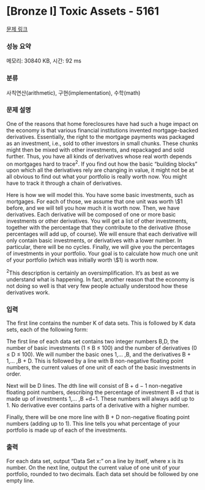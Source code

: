 # [Bronze I] Toxic Assets - 5161 

[문제 링크](https://www.acmicpc.net/problem/5161) 

### 성능 요약

메모리: 30840 KB, 시간: 92 ms

### 분류

사칙연산(arithmetic), 구현(implementation), 수학(math)

### 문제 설명

<p>One of the reasons that home foreclosures have had such a huge impact on the economy is that various financial institutions invented mortgage-backed derivatives. Essentially, the right to the mortgage payments was packaged as an investment, i.e., sold to other investors in small chunks. These chunks might then be mixed with other investments, and repackaged and sold further. Thus, you have all kinds of derivatives whose real worth depends on mortgages hard to trace<sup>2</sup>. If you find out how the basic “building blocks” upon which all the derivatives rely are changing in value, it might not be at all obvious to find out what your portfolio is really worth now. You might have to track it through a chain of derivatives.</p>

<p>Here is how we will model this. You have some basic investments, such as mortgages. For each of those, we assume that one unit was worth \$1 before, and we will tell you how much it is worth now. Then, we have derivatives. Each derivative will be composed of one or more basic investments or other derivatives. You will get a list of other investments, together with the percentage that they contribute to the derivative (those percentages will add up, of course). We will ensure that each derivative will only contain basic investments, or derivatives with a lower number. In particular, there will be no cycles. Finally, we will give you the percentages of investments in your portfolio. Your goal is to calculate how much one unit of your portfolio (which was initially worth \$1) is worth now.</p>

<p><sup>2</sup>This description is certainly an oversimplification. It’s as best as we understand what is happening. In fact, another reason that the economy is not doing so well is that very few people actually understood how these derivatives work.</p>

### 입력 

 <p>The first line contains the number K of data sets. This is followed by K data sets, each of the following form:</p>

<p>The first line of each data set contains two integer numbers B,D, the number of basic investments (1 ≤ B ≤ 100) and the number of derivatives (0 ≤ D ≤ 100). We will number the basic ones 1,... ,B, and the derivatives B + 1,... ,B + D. This is followed by a line with B non-negative floating point numbers, the current values of one unit of each of the basic investments in order.</p>

<p>Next will be D lines. The dth line will consist of B + d − 1 non-negative floating point numbers, describing the percentage of investment B +d that is made up of investments 1,... ,B +d−1. These numbers will always add up to 1. No derivative ever contains parts of a derivative with a higher number.</p>

<p>Finally, there will be one more line with B + D non-negative floating point numbers (adding up to 1). This line tells you what percentage of your portfolio is made up of each of the investments.</p>

### 출력 

 <p>For each data set, output “Data Set x:” on a line by itself, where x is its number. On the next line, output the current value of one unit of your portfolio, rounded to two decimals. Each data set should be followed by one empty line.</p>


